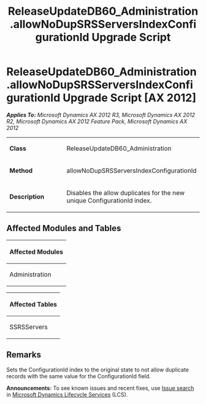 ﻿---
title: ReleaseUpdateDB60_Administration.allowNoDupSRSServersIndexConfigurationId Upgrade Script
TOCTitle: ReleaseUpdateDB60_Administration.allowNoDupSRSServersIndexConfigurationId Upgrade Script
ms:assetid: b8abe221-8048-c96f-62b7-c9f0214f805a
ms:mtpsurl: https://msdn.microsoft.com/en-us/library/JJ737077(v=AX.60)
ms:contentKeyID: 49710759
ms.date: 05/18/2015
mtps_version: v=AX.60
---

# ReleaseUpdateDB60\_Administration.allowNoDupSRSServersIndexConfigurationId Upgrade Script [AX 2012]


_**Applies To:** Microsoft Dynamics AX 2012 R3, Microsoft Dynamics AX 2012 R2, Microsoft Dynamics AX 2012 Feature Pack, Microsoft Dynamics AX 2012_

<table>
<colgroup>
<col style="width: 50%" />
<col style="width: 50%" />
</colgroup>
<tbody>
<tr class="odd">
<td><p><strong>Class</strong></p></td>
<td><p>ReleaseUpdateDB60_Administration</p></td>
</tr>
<tr class="even">
<td><p><strong>Method</strong></p></td>
<td><p>allowNoDupSRSServersIndexConfigurationId</p></td>
</tr>
<tr class="odd">
<td><p><strong>Description</strong></p></td>
<td><p>Disables the allow duplicates for the new unique ConfigurationId index.</p></td>
</tr>
</tbody>
</table>


## Affected Modules and Tables

<table>
<colgroup>
<col style="width: 100%" />
</colgroup>
<thead>
<tr class="header">
<th><p>Affected Modules</p></th>
</tr>
</thead>
<tbody>
<tr class="odd">
<td><p>Administration</p></td>
</tr>
</tbody>
</table>


<table>
<colgroup>
<col style="width: 100%" />
</colgroup>
<thead>
<tr class="header">
<th><p>Affected Tables</p></th>
</tr>
</thead>
<tbody>
<tr class="odd">
<td><p>SSRSServers</p></td>
</tr>
</tbody>
</table>


## Remarks

Sets the ConfigurationId index to the original state to not allow duplicate records with the same value for the ConfigurationId field.

  
**Announcements:** To see known issues and recent fixes, use [Issue search](http://go.microsoft.com/fwlink/?linkid=389258) in [Microsoft Dynamics Lifecycle Services](http://go.microsoft.com/fwlink/?linkid=306505) (LCS).

